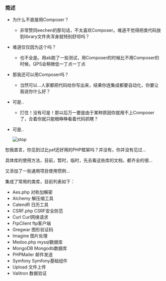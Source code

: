 ### 简述
- 为什么不直接用Composer？
  - 非常赞同eechen的那句话，不太喜欢Composer。难道不觉得把类代码放到library文件夹浑身就特别舒坦吗？
- 难道仅仅因为这个吗？
  - 也不全是。用ab跑了一些测试，用Composer的时候比不用Composer的时候，QPS会稍微低一丁点一丁点
- 那我还可以用Composer吗？
  - 当然可以...人家都把代码给你写出来，结果你连集成都要自动化，你要让我说你什么好？
- 可是..
  - 打住！没有可是！那以后万一要是由于某种原因你就用不上Composer了，合着你就只能眼睁睁看着代码抓瞎？
- 可是..


  ![stop](http://static.ti-node.com/github_yaf_1.jpeg?imageMogr2/thumbnail/!800)

恕我直言，你见到过比yaf还好用的PHP框架吗？并没有，你并没有见过...

具体库的使用方法，目前，暂时，临时，先去看这些库的文档，都齐全的很...

又添加了一些通用项目使用惯例...

集成了常用的类库，目前列表如下：
- Aes.php     对称加解密
- Alchemy     解压缩工具
- CalendR     日历工具
- CSRF.php    CSRF安全防范
- Curl        Curl网络请求
- FtpClient   ftp客户端
- Gregwar     图形验证码 
- Imagine     图片处理
- Medoo.php   mysql数据库
- MongoDB     Mongodb数据库
- PHPMailer   邮件发送
- Symfony     Symfony基础组件
- Upload      文件上传
- Valitron    数据验证
